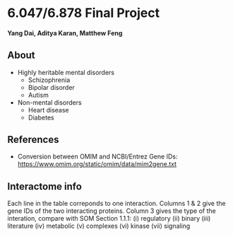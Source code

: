 # 6.047/6.878 Final Project

#### Yang Dai, Aditya Karan, Matthew Feng

## About

* Highly heritable mental disorders
    * Schizophrenia
    * Bipolar disorder
    * Autism
* Non-mental disorders
    * Heart disease
    * Diabetes


## References
* Conversion between OMIM and NCBI/Entrez Gene IDs: https://www.omim.org/static/omim/data/mim2gene.txt


## Interactome info
Each line in the table correponds to one interaction.
Columns 1 & 2 give the gene IDs of the two interacting proteins. 
Column 3 gives the type of the interation, compare with SOM Section 1.1.1:
(i)   regulatory
(ii)  binary
(iii) literature
(iv)  metabolic
(v)   complexes
(vi)  kinase
(vii) signaling
